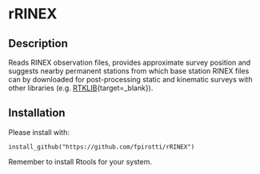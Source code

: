 # rRINEX

## Description 

Reads RINEX observation files, provides approximate survey position and suggests nearby permanent stations from which base station RINEX files can by downloaded for post-processing static and kinematic surveys with other libraries (e.g. [RTKLIB](https://www.rtklib.com){target=_blank}).    



## Installation

Please install with:

    install_github("https://github.com/fpirotti/rRINEX") 
    
Remember to install Rtools for your system.